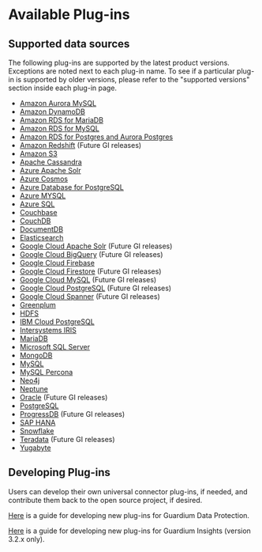# Available Plug-ins

## Supported data sources
The following plug-ins are supported by the latest product versions. Exceptions are noted next to each plug-in name.
To see if a particular plug-in is supported by older versions, please refer to the "supported versions" section inside each plug-in page.

* [Amazon Aurora MySQL](../filter-plugin/logstash-filter-aurora-mysql-guardium/README.md)
* [Amazon DynamoDB](../filter-plugin/logstash-filter-dynamodb-guardium/README.md)
* [Amazon RDS for MariaDB](../filter-plugin/logstash-filter-mariadb-aws-guardium/README.md)
* [Amazon RDS for MySQL](../filter-plugin/logstash-filter-mysql-aws-guardium/README.md)
* [Amazon RDS for Postgres and Aurora Postgres](../filter-plugin/logstash-filter-postgres-guardium/README.md)
* [Amazon Redshift](../filter-plugin/logstash-filter-redshift-aws-guardium/README.md) (Future GI releases)
* [Amazon S3](../filter-plugin/logstash-filter-s3-guardium/README.md)
* [Apache Cassandra](../filter-plugin/logstash-filter-cassandra-guardium/README.md)
* [Azure Apache Solr](../filter-plugin/logstash-filter-azure-apachesolr-guardium/README.md)
* [Azure Cosmos](../filter-plugin/logstash-filter-cosmos-azure-guardium/README.md)
* [Azure Database for PostgreSQL](../filter-plugin/logstash-filter-azure-postgresql-guardium/README.md)
* [Azure MYSQL](../filter-plugin/logstash-filter-mysql-azure-guardium/README.md)
* [Azure SQL](../filter-plugin/logstash-filter-azure-sql-guardium/README.md)
* [Couchbase](../filter-plugin/logstash-filter-couchbasedb-guardium/README.md)
* [CouchDB](../filter-plugin/logstash-filter-couchdb-guardium/README.md)
* [DocumentDB](../filter-plugin/logstash-filter-documentdb-aws-guardium/README.md)
* [Elasticsearch](../filter-plugin/logstash-filter-elasticsearch-guardium/README.md)
* [Google Cloud Apache Solr](../filter-plugin/logstash-filter-pubsub-apachesolr-guardium/README.md) (Future GI releases)
* [Google Cloud BigQuery](../filter-plugin/logstash-filter-pubsub-bigquery-guardium/README.md) (Future GI releases)
* [Google Cloud Firebase](../filter-plugin/logstash-filter-pubsub-firebase-realtime-guardium/README.md) 
* [Google Cloud Firestore](../filter-plugin/logstash-filter-pubsub-firestore-guardium/README.md) (Future GI releases)
* [Google Cloud MySQL](../filter-plugin/logstash-filter-pubsub-mysql-guardium/README.md) (Future GI releases)
* [Google Cloud PostgreSQL](../filter-plugin/logstash-filter-pubsub-postgresql-guardium/README.md) (Future GI releases)
* [Google Cloud Spanner](../filter-plugin/logstash-filter-pubsub-spanner-guardium/README.md) (Future GI releases)
* [Greenplum](../filter-plugin/logstash-filter-onPremGreenplumdb-guardium/README.md)
* [HDFS](../filter-plugin/logstash-filter-hdfs-guardium/README.md)
* [IBM Cloud PostgreSQL](../filter-plugin/logstash-filter-postgres-ibmcloud-guardium/README.md)
* [Intersystems IRIS](../filter-plugin/logstash-filter-intersystems-iris-guardium/README.md)
* [MariaDB](../filter-plugin/logstash-filter-mariadb-guardium/README.md)
* [Microsoft SQL Server](../filter-plugin/logstash-filter-mssql-guardium/MssqlOverJdbcPackage/README.md)
* [MongoDB](../filter-plugin/logstash-filter-mongodb-guardium/README.md)
* [MySQL](../filter-plugin/logstash-filter-mysql-guardium/README.md)
* [MySQL Percona](../filter-plugin/logstash-filter-mysql-percona-guardium/README.md)
* [Neo4j](../filter-plugin/logstash-filter-neo4j-guardium/README.md)
* [Neptune](../filter-plugin/logstash-filter-neptune-aws-guardium/README.md)
* [Oracle](../filter-plugin/logstash-filter-oua-guardium/README.md) (Future GI releases)
* [PostgreSQL](../filter-plugin/logstash-filter-onPremPostgres-guardium/README.md)
* [ProgressDB](../filter-plugin/logstash-filter-progressdb-guardium/README.md) (Future GI releases)
* [SAP HANA](../filter-plugin/logstash-filter-saphana-guardium/README.md)
* [Snowflake](../filter-plugin/logstash-filter-snowflake-guardium/README.md)
* [Teradata](../filter-plugin/logstash-filter-teradatadb-guardium/README.md) (Future GI releases)
* [Yugabyte](../filter-plugin/logstash-filter-yugabyte-guardium/README.md)

## Developing Plug-ins
Users can develop their own universal connector plug-ins, if needed, and contribute them back to the open source project, if desired.

[Here](../docs/Guardium%20Data%20Protection/developing_plugins_gdp.md) is a guide for developing new plug-ins for Guardium Data Protection.

[Here](../docs/Guardium%20Insights/3.2.x/developing_plugins_gi.md) is a guide for developing new plug-ins for Guardium Insights (version 3.2.x only).
